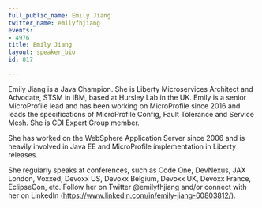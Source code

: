 ```yaml
---
full_public_name: Emily Jiang
twitter_name: emilyfhjiang
events:
- 4976
title: Emily Jiang
layout: speaker_bio
id: 817

---
```

Emily Jiang is a Java Champion. She is Liberty Microservices Architect and Advocate, STSM in IBM, based at Hursley Lab in the UK. Emily is a senior MicroProfile lead and has been working on MicroProfile since 2016 and leads the specifications of MicroProfile Config, Fault Tolerance and Service Mesh. She is CDI Expert Group member.

She has worked on the WebSphere Application Server since 2006 and is heavily involved in Java EE and MicroProfile implementation in Liberty releases. 

She regularly speaks at conferences, such as Code One, DevNexus, JAX London, Voxxed, Devoxx US, Devoxx Belgium, Devoxx UK, Devoxx France, EclipseCon, etc. Follow her on Twitter @emilyfhjiang and/or connect with her on LinkedIn (https://www.linkedin.com/in/emily-jiang-60803812/).
